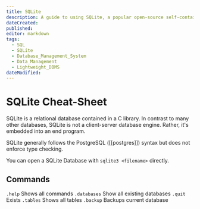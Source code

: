 ```yaml
---
title: SQLite
description: A guide to using SQLite, a popular open-source self-contained relational database management system. It may include instructions on how to create and manage databases, tables, and queries using the SQLite3 shell or other interfaces, as well as best practices for optimizing performance and securing the database.
dateCreated: 
published: 
editor: markdown
tags:
  - SQL
  - SQLite
  - Database_Management_System
  - Data_Management
  - Lightweight_DBMS
dateModified: 
---
```

# SQLite Cheat-Sheet

SQLite is a relational database contained in a C library. In contrast to many other databases, SQLite is not a client-server database engine. Rather, it's embedded into an end program.

SQLite generally follows the PostgreSQL ([[postgres]]) syntax but does not enforce type checking.

You can open a SQLite Database with `sqlite3 <filename>` directly.

## Commands

`.help` Shows all commands `.databases` Show all existing databases `.quit` Exists `.tables` Shows all tables `.backup` Backups current database